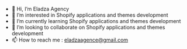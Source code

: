 - 👋 Hi, I’m Eladza Agency
- 👀 I’m interested in Shopify applications and themes development 
- 🌱 I’m currently learning Shopify applications and themes development
- 💞️ I’m looking to collaborate on Shopify applications and themes development
- 📫 How to reach me : eladzaagence@gmail.com

<!---
eladzaagence/eladzaagence is a ✨ special ✨ repository because its `README.md` (this file) appears on your GitHub profile.
You can click the Preview link to take a look at your changes.
--->
